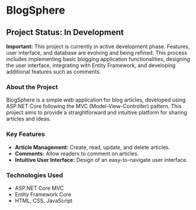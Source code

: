 # BlogSphere

## Project Status: In Development

**Important:** This project is currently in active development phase. Features, user interface, and database are evolving and being refined. This process includes implementing basic blogging application functionalities, designing the user interface, integrating with Entity Framework, and developing additional features such as comments.

### About the Project

BlogSphere is a simple web application for blog articles, developed using ASP.NET Core following the MVC (Model-View-Controller) pattern. This project aims to provide a straightforward and intuitive platform for sharing articles and ideas.

### Key Features

- **Article Management:** Create, read, update, and delete articles.
- **Comments:** Allow readers to comment on articles.
- **Intuitive User Interface:** Design of an easy-to-navigate user interface.

### Technologies Used

- ASP.NET Core MVC
- Entity Framework Core
- HTML, CSS, JavaScript
